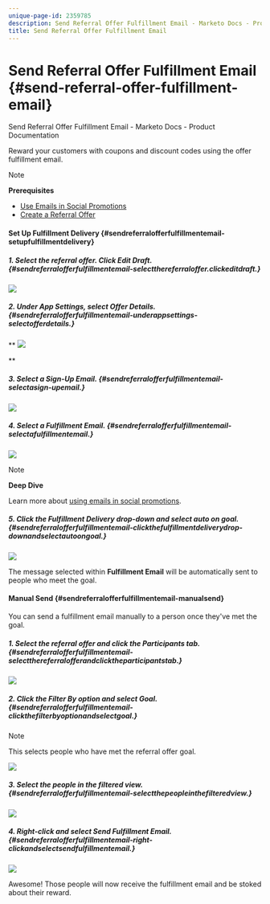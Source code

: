 ```yaml
---
unique-page-id: 2359785
description: Send Referral Offer Fulfillment Email - Marketo Docs - Product Documentation
title: Send Referral Offer Fulfillment Email
---
```


# Send Referral Offer Fulfillment Email {#send-referral-offer-fulfillment-email}

Send Referral Offer Fulfillment Email - Marketo Docs - Product Documentation

Reward your customers with coupons and discount codes using the offer fulfillment email.

>[!NOTE]
>
>**Prerequisites**
>
>* [Use Emails in Social Promotions](../../../../../welcome-to-marketo-docs/product-docs/demand-generation/social/social-functions/use-emails-in-social-promotions.md)
>* [Create a Referral Offer](create-a-referral-offer.md)
>

#### Set Up Fulfillment Delivery {#sendreferralofferfulfillmentemail-setupfulfillmentdelivery}

##### 1. Select the referral offer. Click Edit Draft. {#sendreferralofferfulfillmentemail-selectthereferraloffer.clickeditdraft.}

![](assets/image2015-4-20-16-3a3-3a14.png)

##### 2. Under App Settings, select Offer Details. {#sendreferralofferfulfillmentemail-underappsettings-selectofferdetails.}

** ![](assets/image2015-4-23-12-3a53-3a16.png)

**

##### 3. Select a Sign-Up Email. {#sendreferralofferfulfillmentemail-selectasign-upemail.}

![](assets/image2015-4-23-12-3a58-3a52.png)

##### 4. Select a Fulfillment Email. {#sendreferralofferfulfillmentemail-selectafulfillmentemail.}

![](assets/image2015-4-23-13-3a4-3a40.png)

>[!NOTE]
>
>**Deep Dive**
>
>Learn more about [using emails in social promotions](../../../../../welcome-to-marketo-docs/product-docs/demand-generation/social/social-functions/use-emails-in-social-promotions.md).

##### 5. Click the Fulfillment Delivery drop-down and select auto on goal. {#sendreferralofferfulfillmentemail-clickthefulfillmentdeliverydrop-downandselectautoongoal.}

![](assets/image2015-4-23-13-3a13-3a33.png)

The message selected within **Fulfillment Email** will be automatically sent to people who meet the goal.

#### Manual Send {#sendreferralofferfulfillmentemail-manualsend}

You can send a fulfillment email manually to a person once they've met the goal.

##### 1. Select the referral offer and click the Participants tab. {#sendreferralofferfulfillmentemail-selectthereferralofferandclicktheparticipantstab.}

![](assets/image2015-4-20-15-3a37-3a14.png)

##### 2. Click the Filter By option and select Goal. {#sendreferralofferfulfillmentemail-clickthefilterbyoptionandselectgoal.}

>[!NOTE]
>
>This selects people who have met the referral offer goal.

![](assets/image2015-4-20-15-3a59-3a11.png)  

##### 3. Select the people in the filtered view. {#sendreferralofferfulfillmentemail-selectthepeopleinthefilteredview.}

![](assets/2015-04-23-13-08-53.png)

##### 4. Right-click and select Send Fulfillment Email. {#sendreferralofferfulfillmentemail-right-clickandselectsendfulfillmentemail.}

![](assets/2015-04-20-15-54-13.png)

Awesome! Those people will now receive the fulfillment email and be stoked about their reward. 
